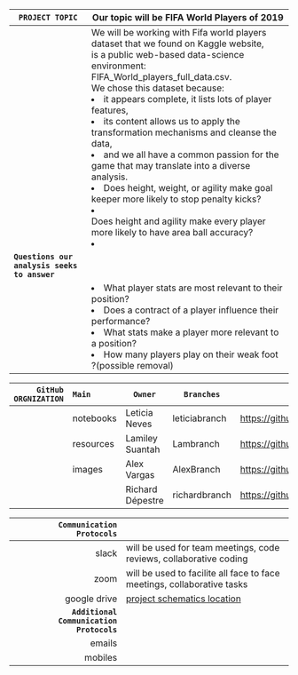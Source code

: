 |**`PROJECT TOPIC`**| **Our topic will be FIFA World Players of 2019**|
|--|--|
||We will be working with Fifa world players dataset that we found on Kaggle website, </br>is a public web-based data-science environment: FIFA_World_players_full_data.csv.</br>We chose this dataset because: <li>it appears complete, it lists lots of player features,</li><li>its content allows us to apply the transformation mechanisms and cleanse the data,</li><li>and we all have a common passion for the game that may translate into a diverse analysis.</li><li>Does height, weight, or agility make goal keeper more likely to stop penalty kicks? <li></li> Does height and agility make every player more likely to have area ball accuracy?<li>|
|**`Questions our analysis seeks to answer`**| |
||<li> What player stats are most relevant to their position? </li><li>Does a contract of a player influence their performance?</li><li>What stats make a player more relevant to a position?</li><li>How many players play on their weak foot ?(possible removal)</li>|
<p>
	
| **`GitHub ORGNIZATION`**| **`Main`**|**`Owner`**|**`Branches`**|**`URL`**|
|--:|:--|--|--|--|
| |notebooks| Leticia Neves |leticiabranch|https://github.com/ponda614/Fifa_Players_Predictions/tree/leticiabranch|
| |resources| Lamiley Suantah|Lambranch|https://github.com/ponda614Fifa_Players_Predictions/tree/Lambranch|
| |images|  Alex Vargas|AlexBranch|https://github.com/ponda614/Fifa_Players_Predictions/tree/AlexBranch|
| |  |Richard Dépestre|richardbranch|https://github.com/ponda614/Fifa_Players_Predictions/tree/richardbranch|
	
| **`Communication Protocols`**  | |
|--:|:--|
|  slack|will be used for team meetings, code reviews, collaborative coding |
|zoom|will be used to facilite all face to face meetings, collaborative tasks|
| google drive|[project schematics location](https://docs.google.com/presentation/d/1H9v-q7bVhVsung7-6AhsWCUqByEli0z-hiUEGF9v5PQ/edit#slide=id.ge49a181691_0_1) |
| **`Additional Communication Protocols`**||
|emails||
|mobiles||


